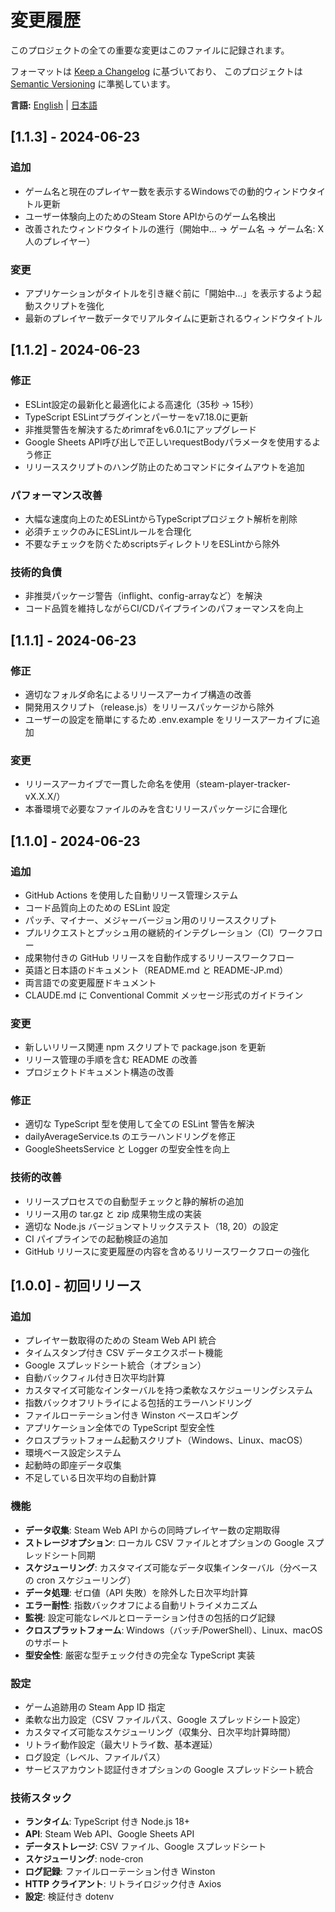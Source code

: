 # 変更履歴

このプロジェクトの全ての重要な変更はこのファイルに記録されます。

フォーマットは [Keep a Changelog](https://keepachangelog.com/en/1.0.0/) に基づいており、
このプロジェクトは [Semantic Versioning](https://semver.org/spec/v2.0.0.html) に準拠しています。

**言語:** [English](CHANGELOG.md) | [日本語](CHANGELOG-JP.md)

## [1.1.3] - 2024-06-23

### 追加
- ゲーム名と現在のプレイヤー数を表示するWindowsでの動的ウィンドウタイトル更新
- ユーザー体験向上のためのSteam Store APIからのゲーム名検出
- 改善されたウィンドウタイトルの進行（開始中... → ゲーム名 → ゲーム名: X人のプレイヤー）

### 変更
- アプリケーションがタイトルを引き継ぐ前に「開始中...」を表示するよう起動スクリプトを強化
- 最新のプレイヤー数データでリアルタイムに更新されるウィンドウタイトル

## [1.1.2] - 2024-06-23

### 修正
- ESLint設定の最新化と最適化による高速化（35秒 → 15秒）
- TypeScript ESLintプラグインとパーサーをv7.18.0に更新
- 非推奨警告を解決するためrimrafをv6.0.1にアップグレード
- Google Sheets API呼び出しで正しいrequestBodyパラメータを使用するよう修正
- リリーススクリプトのハング防止のためコマンドにタイムアウトを追加

### パフォーマンス改善
- 大幅な速度向上のためESLintからTypeScriptプロジェクト解析を削除
- 必須チェックのみにESLintルールを合理化
- 不要なチェックを防ぐためscriptsディレクトリをESLintから除外

### 技術的負債
- 非推奨パッケージ警告（inflight、config-arrayなど）を解決
- コード品質を維持しながらCI/CDパイプラインのパフォーマンスを向上

## [1.1.1] - 2024-06-23

### 修正
- 適切なフォルダ命名によるリリースアーカイブ構造の改善
- 開発用スクリプト（release.js）をリリースパッケージから除外
- ユーザーの設定を簡単にするため .env.example をリリースアーカイブに追加

### 変更
- リリースアーカイブで一貫した命名を使用（steam-player-tracker-vX.X.X/）
- 本番環境で必要なファイルのみを含むリリースパッケージに合理化

## [1.1.0] - 2024-06-23

### 追加
- GitHub Actions を使用した自動リリース管理システム
- コード品質向上のための ESLint 設定
- パッチ、マイナー、メジャーバージョン用のリリーススクリプト
- プルリクエストとプッシュ用の継続的インテグレーション（CI）ワークフロー
- 成果物付きの GitHub リリースを自動作成するリリースワークフロー
- 英語と日本語のドキュメント（README.md と README-JP.md）
- 両言語での変更履歴ドキュメント
- CLAUDE.md に Conventional Commit メッセージ形式のガイドライン

### 変更
- 新しいリリース関連 npm スクリプトで package.json を更新
- リリース管理の手順を含む README の改善
- プロジェクトドキュメント構造の改善

### 修正
- 適切な TypeScript 型を使用して全ての ESLint 警告を解決
- dailyAverageService.ts のエラーハンドリングを修正
- GoogleSheetsService と Logger の型安全性を向上

### 技術的改善
- リリースプロセスでの自動型チェックと静的解析の追加
- リリース用の tar.gz と zip 成果物生成の実装
- 適切な Node.js バージョンマトリックステスト（18, 20）の設定
- CI パイプラインでの起動検証の追加
- GitHub リリースに変更履歴の内容を含めるリリースワークフローの強化

## [1.0.0] - 初回リリース

### 追加
- プレイヤー数取得のための Steam Web API 統合
- タイムスタンプ付き CSV データエクスポート機能
- Google スプレッドシート統合（オプション）
- 自動バックフィル付き日次平均計算
- カスタマイズ可能なインターバルを持つ柔軟なスケジューリングシステム
- 指数バックオフリトライによる包括的エラーハンドリング
- ファイルローテーション付き Winston ベースロギング
- アプリケーション全体での TypeScript 型安全性
- クロスプラットフォーム起動スクリプト（Windows、Linux、macOS）
- 環境ベース設定システム
- 起動時の即座データ収集
- 不足している日次平均の自動計算

### 機能
- **データ収集**: Steam Web API からの同時プレイヤー数の定期取得
- **ストレージオプション**: ローカル CSV ファイルとオプションの Google スプレッドシート同期
- **スケジューリング**: カスタマイズ可能なデータ収集インターバル（分ベースの cron スケジューリング）
- **データ処理**: ゼロ値（API 失敗）を除外した日次平均計算
- **エラー耐性**: 指数バックオフによる自動リトライメカニズム
- **監視**: 設定可能なレベルとローテーション付きの包括的ログ記録
- **クロスプラットフォーム**: Windows（バッチ/PowerShell）、Linux、macOS のサポート
- **型安全性**: 厳密な型チェック付きの完全な TypeScript 実装

### 設定
- ゲーム追跡用の Steam App ID 指定
- 柔軟な出力設定（CSV ファイルパス、Google スプレッドシート設定）
- カスタマイズ可能なスケジューリング（収集分、日次平均計算時間）
- リトライ動作設定（最大リトライ数、基本遅延）
- ログ設定（レベル、ファイルパス）
- サービスアカウント認証付きオプションの Google スプレッドシート統合

### 技術スタック
- **ランタイム**: TypeScript 付き Node.js 18+
- **API**: Steam Web API、Google Sheets API
- **データストレージ**: CSV ファイル、Google スプレッドシート
- **スケジューリング**: node-cron
- **ログ記録**: ファイルローテーション付き Winston
- **HTTP クライアント**: リトライロジック付き Axios
- **設定**: 検証付き dotenv